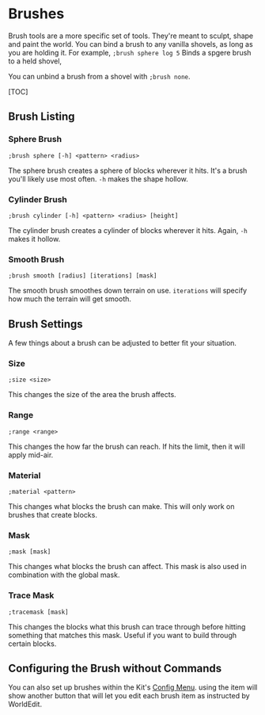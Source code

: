# Brushes

Brush tools are a more specific set of tools. They're meant to sculpt, shape and paint the world. You can bind a brush to any vanilla shovels, as long as you are holding it. For example, `;brush sphere log 5` Binds a spgere brush to a held shovel,

You can unbind a brush from a shovel with `;brush none`.

[TOC]

## Brush Listing

### Sphere Brush

```
;brush sphere [-h] <pattern> <radius>
```
The sphere brush creates a sphere of blocks wherever it hits. It's a brush you'll likely use most often. `-h` makes the shape hollow.

### Cylinder Brush

```
;brush cylinder [-h] <pattern> <radius> [height]
```
The cylinder brush creates a cylinder of blocks wherever it hits. Again, `-h` makes it hollow.

### Smooth Brush

```
;brush smooth [radius] [iterations] [mask]
```
The smooth brush smoothes down terrain on use. `iterations` will specify how much the terrain will get smooth.

## Brush Settings

A few things about a brush can be adjusted to better fit your situation.

### Size

```
;size <size>
```
This changes the size of the area the brush affects.

### Range

```
;range <range>
```
This changes the how far the brush can reach. If hits the limit, then it will apply mid-air.

### Material

```
;material <pattern>
```
This changes what blocks the brush can make. This will only work on brushes that create blocks.

### Mask

```
;mask [mask]
```
This changes what blocks the brush can affect. This mask is also used in combination with the global mask.

### Trace Mask

```
;tracemask [mask]
```
This changes the blocks what this brush can trace through before hitting something that matches this mask. Useful if you want to build through certain blocks.

## Configuring the Brush without Commands

You can also set up brushes within the Kit's [Config Menu](kit.md/#config). using the item will show another button that will let you edit each brush item as instructed by WorldEdit.
